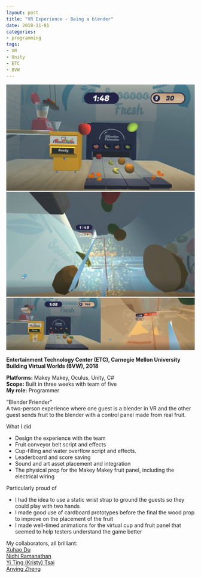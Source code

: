 ```yaml
---
layout: post
title: "VR Experience - Being a blender"
date: 2018-11-01
categories:
- programming
tags:
- VR
- Unity
- ETC
- BVW
---
```


![Screenshot](/assets/posts/images/fruit_send.jpg)  
![Screenshot](/assets/posts/images/fruit_cut.jpg)  
![Screenshot](/assets/posts/images/fruit_pour.jpg)  

**Entertainment Technology Center (ETC), Carnegie Mellon University**  
**Building Virtual Worlds (BVW), 2018**  

**Platforms:** Makey Makey, Oculus, Unity, C#  
**Scope:** Built in three weeks with team of five  
**My role:** Programmer

“Blender Friender”  
A two-person experience where one guest is a blender in VR and the other guest sends fruit to the blender with a control panel made from real fruit.

<!-- more -->

What I did
* Design the experience with the team
* Fruit conveyor belt script and effects
* Cup-filling and water overflow script and effects.
* Leaderboard and score saving
* Sound and art asset placement and integration
* The physical prop for the Makey Makey fruit panel, including the electrical wiring

Particularly proud of
* I had the idea to use a static wrist strap to ground the guests so they could play with two hands
* I made good use of cardboard prototypes before the final the wood prop to improve on the placement of the fruit
* I made well-timed animations for the virtual cup and fruit panel that seemed to help testers understand the game better

My collaborators, all brilliant:  
[Xuhao Du](https://www.etc.cmu.edu/blog/author/xuhaod/)  
[Nidhi Ramanathan](https://www.etc.cmu.edu/blog/author/nidhir/)  
[Yi Ting (Kristy) Tsai](https://www.etc.cmu.edu/blog/author/yitingts/)  
[Anying Zheng](https://www.etc.cmu.edu/blog/author/anyingz/)